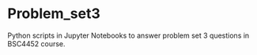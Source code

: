 # Problem_set3
Python scripts in Jupyter Notebooks to answer problem set 3 questions in BSC4452 course.
